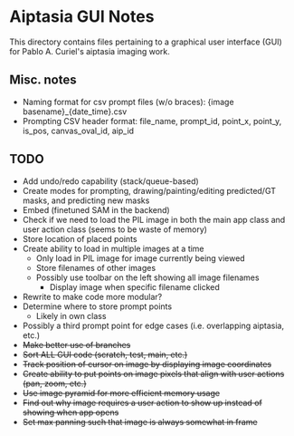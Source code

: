 # Aiptasia GUI Notes

This directory contains files pertaining to a graphical user interface (GUI) for Pablo A. Curiel's aiptasia imaging work.

## Misc. notes
- Naming format for csv prompt files (w/o braces): {image basename}_{date_time}.csv
- Prompting CSV header format: file_name, prompt_id, point_x, point_y, is_pos, canvas_oval_id, aip_id 

## TODO
- Add undo/redo capability (stack/queue-based)
- Create modes for prompting, drawing/painting/editing predicted/GT masks, and predicting new masks
- Embed (finetuned SAM in the backend)
- Check if we need to load the PIL image in both the main app class and user action class (seems to be waste of memory)
- Store location of placed points
- Create ability to load in multiple images at a time
    - Only load in PIL image for image currently being viewed
    - Store filenames of other images
    - Possibly use toolbar on the left showing all image filenames
        - Display image when specific filename clicked
- Rewrite to make code more modular? 
- Determine where to store prompt points
    - Likely in own class
- Possibly a third prompt point for edge cases (i.e. overlapping aiptasia, etc.)
- ~~Make better use of branches~~
- ~~Sort ALL GUI code (scratch, test, main, etc.)~~
- ~~Track position of cursor on image by displaying image coordinates~~
- ~~Create ability to put points on image pixels that align with user actions (pan, zoom, etc.)~~
- ~~Use image pyramid for more efficient memory usage~~
- ~~Find out why image requires a user action to show up instead of showing when app opens~~
- ~~Set max panning such that image is always somewhat in frame~~